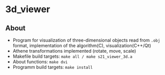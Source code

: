 # 3d_viewer


## About

- Program for visualization of three-dimensional objects read from `.obj` format, implementation of the algorithm(C), visualization(C++/Qt)
- Athene transformations implemented (rotate, move, scale)
- Makefile build targets: `make all / make s21_viewer_3d.a`
- About functions: `make dvi`
- Programm build targets: `make install`
